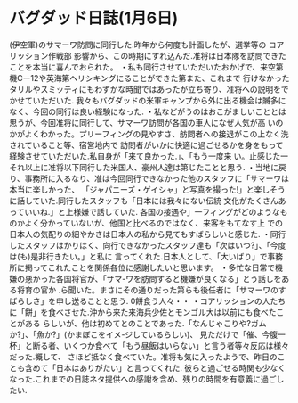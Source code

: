 # バグダッド日誌(1月6日)

(伊空軍)のサマーワ防問に同行した.昨年から何度も計画したが、選挙等の
コアリッション作戦部
影響から、この時期にすれ込んだ.准将は日本隊を訪問できたことを本当に喜んでおられた。
・私も同行させていただいたおかげで、来空第機Cー12や英海第ヘリシキングにることができた第また、これまで
行けなかったタリルやスミッティにもわずかな時聞ではあったが立ち寄り、准将への説明をでかせていただいた.
我々もバグダッドの米軍キャンプから外に出る機会は贓多になく、今回の同行は良い経験になった.
・私などがうのはおこがましいこととは思うが、今回准将に同行して、サマーワ訪問が各国の車人になぜ人気が高
いのかがよくわかった。プリーフィングの見やすさ、舫問者への接退がこの上なく洗されていること等、宿営地内で
訪問者がいかに快適に過ごせるかを身をもって経験させていただいた.私自身が「来て良かった.」、「もう一度来
い。止感じた一それ以上に准将以下同行した米国人、豪州人達は第じたことと思う.
・当地に戻り、事務所に入るなり、准は今回同行できなかった他のスタッフに「サマーワは本当に楽しかった、
「ジャパニーズ・ゲイシャ」と写真を撮った!」と楽しそうに話していた.同行したスタッフも「日本には我々にない伝統
文化がたくさんあっていいね.」と上様嫌で話していた.
各国の接遇や」一フィングがどのようなものかよく分かっていないが、他国と比べるのではなく、来客をもてなす上
での日本人の気配りの細やかさは日本人の私から見てもすばらしいと感じた.
・同行したスタッフはかりはく、向行できなかったスタッフ達も「次はいつ?」、「今度は(も)是非行きたい。」と私に
言ってくれた.日本人として、「大いばり」で事務所に掲ってこれたことを関係各位に感謝したいと思います。
・多忙な日常で機嫌の悪かった各国将官が、「サマ-ワを肪問すると機嫌が良くなる」とう話しをある将育の官か
.ら聞いた。まさにその通りだった第らも後任者に「サマーワのすばらしさ」を申し送ることと思う.
0餅食う人々・・
・コアリッションの人たちに「餅」を食べさせた.沖から来た来海兵少佐とモンゴル大は以前にも食べたことがある
らしいが、他は初めてとのことであった.「なんじゃこりや?ガムか?」、「魚か?」(かまぼこをイメ-ジしているらしい)、
見ただけで「催、今腹一杯」と断る者、いくつか食べて「もう昼飯はいらない」と言う者等々反応は様々だった.概して、
さほど抵なく食べていた。准将も気に入ったようで、昨日のことも含めて「日本はありがたい」と言ってくれた.
彼らと過ごせる時関も少なくなった.これまでの日誌ネタ提供への感謝を含め、残りの時間を有意義に過ごしたい.

